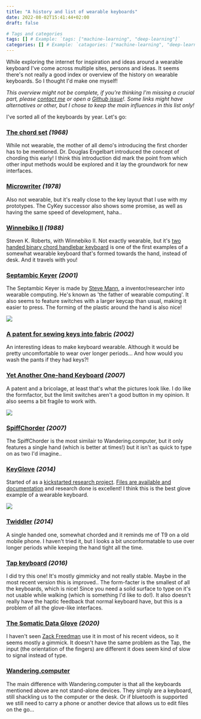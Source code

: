 ```yaml
---
title: "A history and list of wearable keyboards"
date: 2022-08-02T15:41:44+02:00
draft: false

# Tags and categories
tags: [] # Example: `tags: ["machine-learning", "deep-learning"]`
categories: [] # Example: `catagories: ["machine-learning", "deep-learning"]`
---
```


While exploring the internet for inspiration and ideas around a wearable keyboard I've come across multiple sites, persons and ideas. It seems there's not really a good index or overview of the history on wearable keyboards. So I thought I'd make one myself! 

_This overview might not be complete, if you're thinking I'm missing a crucial part, please [contact me](https://jplattel.nl/contact/) or open a [Github issue](https://github.com/jplattel/jplattel.nl)!. Some links might have alternatives or other, but I chose to keep the main influences in this list only!_

I've sorted all of the keyboards by year. Let's go:

### [The chord set](https://newatlas.com/engelbart-computer-mouse-and-other-innovations/17113/) _(1968)_

While not wearable, the mother of all demo's introducing the first chorder has to be mentioned. Dr. Douglas Engelbart introduced the concept of chording this early! I think this introduction did mark the point from which other input methods would be explored and it lay the groundwork for new interfaces.

### [Microwriter](https://www.wikiwand.com/en/Microwriter) _(1978)_

Also not wearable, but it's really close to the key layout that I use with my prototypes. The CyKey successor also shows some promise, as well as having the same speed of development, haha..

### [Winnebiko II](https://microship.com/winnebiko-ii/) _(1988)_

Steven K. Roberts, with Winnebiko II. Not exactly wearable, but it's [two handed binary chord handlebar keyboard](https://microship.com/bicycle-mobile-packeteering/) is one of the first examples of a somewhat wearable keyboard that's formed towards the hand, instead of desk. And it travels with you!

### [Septambic Keyer](http://wearcam.org/septambic/septambi.htm) _(2001)_

The Septambic Keyer is made by [Steve Mann](https://www.wikiwand.com/en/Steve_Mann_(inventor)), a inventor/researcher into wearable computing. He's known as 'the father of wearable computing'. It also seems to feature switches with a larger keycap than usual, making it easier to press. The forming of the plastic around the hand is also nice!

![](https://files.jplattel.nl/2022/08/keyer-septambic_key_numbering.jpg)

### [A patent for sewing keys into fabric](https://patentimages.storage.googleapis.com/1e/29/29/012ec271a99059/US20020084989A1.pdf) _(2002)_

An interesting ideas to make keyboard wearable. Although it would be pretty uncomfortable to wear over longer periods... And how would you wash the pants if they had keys?!

### [Yet Another One-hand Keyboard](http://www.chordite.com/) _(2007)_

A patent and a bricolage, at least that's what the pictures look like. I do like the formfactor, but the limit switches aren't a good button in my opinion. It also seems a bit fragile to work with.

![](https://files.jplattel.nl/2022/08/yaohk.jpg)

### [SpiffChorder](https://chorder.cs.vassar.edu/doku.php?id=forside) _(2007)_

The SpiffChorder is the most similair to Wandering.computer, but it only features a single hand (which is better at times!) but it isn't as quick to type on as two I'd imagine..

### [KeyGlove](https://keyglove.net/) _(2014)_

Started of as a [kickstarted research project](https://www.kickstarter.com/projects/jrowberg/keyglove-wearable-input-device). [Files are available and documentation](https://github.com/jrowberg/keyglove) and research done is excellent! I think this is the best glove example of a wearable keyboard.

![](https://files.jplattel.nl/2022/08/keyglove-ks.jpeg)

### [Twiddler](https://twiddler.tekgear.com/) _(2014)_

A single handed one, somewhat chorded and it reminds me of T9 on a old mobile phone. I haven't tried it, but I looks a bit unconformatable to use over longer periods while keeping the hand tight all the time.

### [Tap keyboard](https://www.tapwithus.com/) _(2016)_

I did try this one! It's mostly gimmicky and not really stable. Maybe in the most recent version this is improved.. The form-facter is the smallest of all the keyboards, which is nice! Since you need a solid surface to type on it's not usable while walking (which is something I'd like to do!). It also doesn't really have the haptic feedback that normal keyboard have, but this is a problem of all the glove-like interfaces.

### [The Somatic Data Glove](https://www.instructables.com/id/Somatic-Data-Glove-for-the-Real-World/) _(2020)_

I haven't seen [Zack Freedman](https://www.youtube.com/channel/UCUW49KGPezggFi0PGyDvcvg) use it in most of his recent videos, so it seems mostly a gimmick. It doesn't have the same problem as the Tap, the input (the orientation of the fingers) are different it does seem kind of slow to signal instead of type.

### [Wandering.computer](https://wandering.computer/) 

The main difference with Wandering.computer is that all the keyboards mentioned above are not stand-alone devices. They simply are a keyboard, still shackling us to the computer or the desk. Or if bluetooth is supported we still need to carry a phone or another device that allows us to edit files on the go...